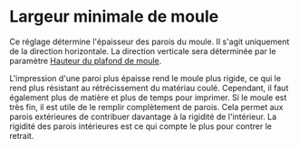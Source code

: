 Largeur minimale de moule
===

Ce réglage détermine l'épaisseur des parois du moule. Il s'agit uniquement de la direction horizontale. La direction verticale sera déterminée par le paramètre [Hauteur du plafond de moule](mold_roof_height.md).

L'impression d'une paroi plus épaisse rend le moule plus rigide, ce qui le rend plus résistant au rétrécissement du matériau coulé. Cependant, il faut également plus de matière et plus de temps pour imprimer. Si le moule est très fin, il est utile de le remplir complètement de parois. Cela permet aux parois extérieures de contribuer davantage à la rigidité de l'intérieur. La rigidité des parois intérieures est ce qui compte le plus pour contrer le retrait.
